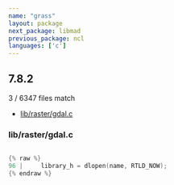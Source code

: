 ```yaml
---
name: "grass"
layout: package
next_package: libmad
previous_package: ncl
languages: ['c']
---
```

## 7.8.2
3 / 6347 files match

 - [lib/raster/gdal.c](#librastergdalc)

### lib/raster/gdal.c

```c

{% raw %}
96 |     library_h = dlopen(name, RTLD_NOW);
{% endraw %}

```